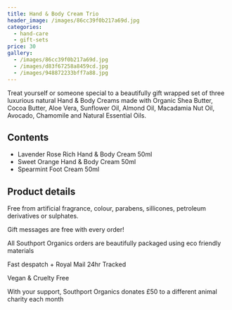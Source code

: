 ```yaml
---
title: Hand & Body Cream Trio
header_image: /images/86cc39f0b217a69d.jpg
categories:
  - hand-care
  - gift-sets
price: 30
gallery:
  - /images/86cc39f0b217a69d.jpg
  - /images/d83f67258a8459cd.jpg
  - /images/948872233bff7a88.jpg
---
```

Treat yourself or someone special to a beautifully gift wrapped set of three luxurious natural Hand & Body Creams made with Organic Shea Butter, Cocoa Butter, Aloe Vera, Sunflower Oil, Almond Oil, Macadamia Nut Oil, Avocado, Chamomile and Natural Essential Oils.

## Contents

- Lavender Rose Rich Hand & Body Cream 50ml
- Sweet Orange Hand & Body Cream 50ml
- Spearmint Foot Cream 50ml

## Product details

Free from artificial fragrance, colour, parabens, sillicones, petroleum derivatives or sulphates.

Gift messages are free with every order!

All Southport Organics orders are beautifully packaged using eco friendly materials

Fast despatch + Royal Mail 24hr Tracked

Vegan & Cruelty Free

With your support, Southport Organics donates £50 to a different animal charity each month
